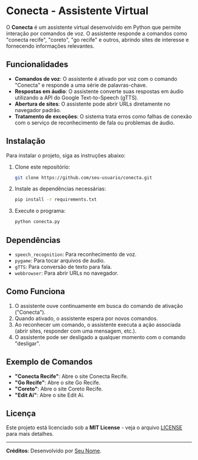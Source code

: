 # Conecta - Assistente Virtual

O **Conecta** é um assistente virtual desenvolvido em Python que permite interação por comandos de voz. O assistente responde a comandos como "conecta recife", "coreto", "go recife" e outros, abrindo sites de interesse e fornecendo informações relevantes.

## Funcionalidades

- **Comandos de voz**: O assistente é ativado por voz com o comando "Conecta" e responde a uma série de palavras-chave.
- **Respostas em áudio**: O assistente converte suas respostas em áudio utilizando a API do Google Text-to-Speech (gTTS).
- **Abertura de sites**: O assistente pode abrir URLs diretamente no navegador padrão.
- **Tratamento de exceções**: O sistema trata erros como falhas de conexão com o serviço de reconhecimento de fala ou problemas de áudio.

## Instalação

Para instalar o projeto, siga as instruções abaixo:

1. Clone este repositório:

   ```bash
   git clone https://github.com/seu-usuario/conecta.git

2. Instale as dependências necessárias:

   ```bash
   pip install -r requirements.txt

3. Execute o programa:

      ```bash
   python conecta.py
    
## Dependências

- `speech_recognition`: Para reconhecimento de voz.
- `pygame`: Para tocar arquivos de áudio.
- `gTTS`: Para conversão de texto para fala.
- `webbrowser`: Para abrir URLs no navegador.

## Como Funciona

1. O assistente ouve continuamente em busca do comando de ativação ("Conecta").
2. Quando ativado, o assistente espera por novos comandos.
3. Ao reconhecer um comando, o assistente executa a ação associada (abrir sites, responder com uma mensagem, etc.).
4. O assistente pode ser desligado a qualquer momento com o comando "desligar".

## Exemplo de Comandos

- **"Conecta Recife"**: Abre o site Conecta Recife.
- **"Go Recife"**: Abre o site Go Recife.
- **"Coreto"**: Abre o site Coreto Recife.
- **"Edit Ai"**: Abre o site Edit Ai.

## Licença

Este projeto está licenciado sob a **MIT License** - veja o arquivo [LICENSE](LICENSE) para mais detalhes.

---

**Créditos**: Desenvolvido por [Seu Nome](https://github.com/seu-usuario).

